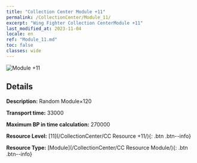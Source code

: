 ```yaml
---
title: "Collection Center Module +11"
permalink: /CollectionCenter/Module_11/
excerpt: "Wing Fighter Collection CenterModule +11"
last_modified_at: 2023-11-04
locale: en
ref: "Module_11.md"
toc: false
classes: wide
---
```



![Module +11](/images/cc/CC_Module_6.png)

## Details

  **Description:** Random Module×120

  **Transport time:** 33000

  **Maximum BP in time calculation:** 270000

  **Resource Level:** [11](/CollectionCenter/CC Resource +11/){: .btn .btn--info}

  **Resource Type:** [Module](/CollectionCenter/CC Resource Module/){: .btn .btn--info}

